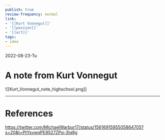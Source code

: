 ```yaml
---
publish: true
review-frequency: normal
link:
- '[[Kurt Vonnegut]]'
- '[[passion]]'
- '[[art]]'
tags:
- idea
---
```

2022-08-23-Tu

# A note from Kurt Vonnegut

![[Kurt_Vonnegut_note_highschool.png]]

---
# References
https://twitter.com/MichaelWarbur17/status/1561691595505864705?s=20&t=PtYsvwqPE8527ZPq-3Iq8g